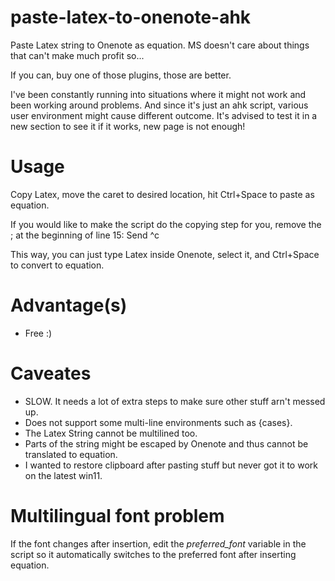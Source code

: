 # paste-latex-to-onenote-ahk
 Paste Latex string to Onenote as equation. MS doesn't care about things that can't make much profit so...
 
 If you can, buy one of those plugins, those are better.
 
 I've been constantly running into situations where it might not work and been working around problems. And since it's just an ahk script, various user environment might cause different outcome. It's advised to test it in a new section to see it if it works, new page is not enough!

# Usage
 Copy Latex, move the caret to desired location, hit Ctrl+Space to paste as equation.
 
 If you would like to make the script do the copying step for you, remove the ; at the beginning of line 15: Send ^c
 
 This way, you can just type Latex inside Onenote, select it, and Ctrl+Space to convert to equation.
 
# Advantage(s)
 - Free :)
 
# Caveates
 - SLOW. It needs a lot of extra steps to make sure other stuff arn't messed up.
 - Does not support some multi-line environments such as {cases}.
 - The Latex String cannot be multilined too.
 - Parts of the string might be escaped by Onenote and thus cannot be translated to equation.
 - I wanted to restore clipboard after pasting stuff but never got it to work on the latest win11.

# Multilingual font problem
 If the font changes after insertion, edit the *preferred_font* variable in the script so it automatically switches to the preferred font after inserting equation.

